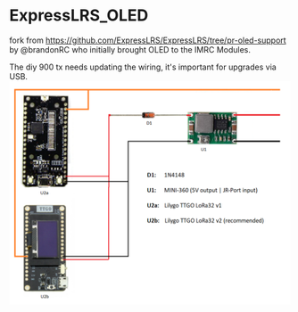 # ExpressLRS_OLED

fork from https://github.com/ExpressLRS/ExpressLRS/tree/pr-oled-support by @brandonRC who initially brought OLED to the IMRC Modules.

The diy 900 tx needs updating the wiring, it's important for upgrades via USB.
![wiring diagram](ttgo_wiring.png)
